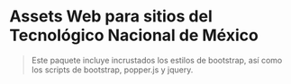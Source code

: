 Assets Web para sitios del Tecnológico Nacional de México
================================================================================

> Este paquete incluye incrustados los estilos de bootstrap, así como los
> scripts de bootstrap, popper.js y jquery.